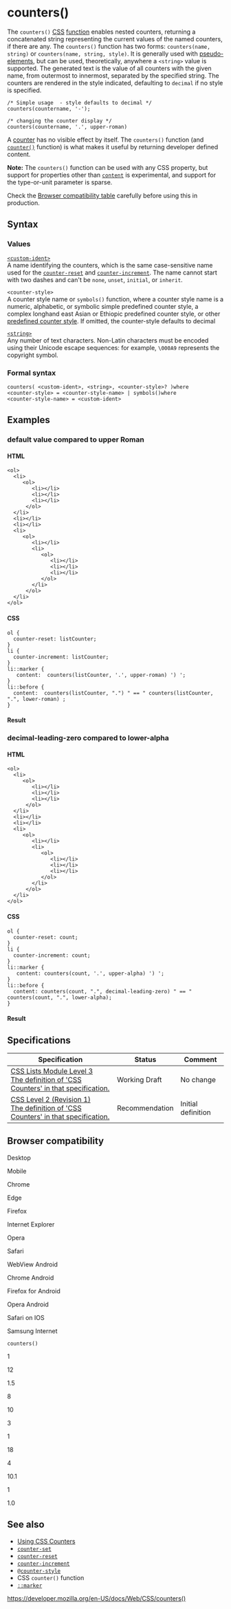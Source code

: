 # counters()

The `counters()` [CSS](https://developer.mozilla.org/en-US/docs/Web/CSS) [function](css_functions) enables nested counters, returning a concatenated string representing the current values of the named counters, if there are any. The `counters()` function has two forms: `counters(name, string)` or `counters(name, string, style)`. It is generally used with [pseudo-elements](pseudo-elements), but can be used, theoretically, anywhere a `<string>` value is supported. The generated text is the value of all counters with the given name, from outermost to innermost, separated by the specified string. The counters are rendered in the style indicated, defaulting to `decimal` if no style is specified.

    /* Simple usage  - style defaults to decimal */
    counters(countername, '-');

    /* changing the counter display */
    counters(countername, '.', upper-roman)

A [counter](css_lists_and_counters/using_css_counters) has no visible effect by itself. The `counters()` function (and [`counter()`](<counter()>) function) is what makes it useful by returning developer defined content.

**Note:** The `counters()` function can be used with any CSS property, but support for properties other than [`content`](content) is experimental, and support for the type-or-unit parameter is sparse.

Check the [Browser compatibility table](#browser_compatibility) carefully before using this in production.

## Syntax

### Values

[`<custom-ident>`](custom-ident)  
A name identifying the counters, which is the same case-sensitive name used for the [`counter-reset`](counter-reset) and [`counter-increment`](counter-increment). The name cannot start with two dashes and can't be `none`, `unset`, `initial`, or `inherit`.

`<counter-style>`  
A counter style name or `symbols()` function, where a counter style name is a numeric, alphabetic, or symbolic simple predefined counter style, a complex longhand east Asian or Ethiopic predefined counter style, or other [predefined counter style](css_counter_styles). If omitted, the counter-style defaults to decimal

[`<string>`](string)  
Any number of text characters. Non-Latin characters must be encoded using their Unicode escape sequences: for example, `\000A9` represents the copyright symbol.

### Formal syntax

    counters( <custom-ident>, <string>, <counter-style>? )where
    <counter-style> = <counter-style-name> | symbols()where
    <counter-style-name> = <custom-ident>

## Examples

### default value compared to upper Roman

#### HTML

    <ol>
      <li>
         <ol>
            <li></li>
            <li></li>
            <li></li>
          </ol>
      </li>
      <li></li>
      <li></li>
      <li>
         <ol>
            <li></li>
            <li>
               <ol>
                  <li></li>
                  <li></li>
                  <li></li>
               </ol>
            </li>
          </ol>
      </li>
    </ol>

#### CSS

    ol {
      counter-reset: listCounter;
    }
    li {
      counter-increment: listCounter;
    }
    li::marker {
       content:  counters(listCounter, '.', upper-roman) ') ';
    }
    li::before {
      content:  counters(listCounter, ".") " == " counters(listCounter, ".", lower-roman) ;
    }

#### Result

### decimal-leading-zero compared to lower-alpha

#### HTML

    <ol>
      <li>
         <ol>
            <li></li>
            <li></li>
            <li></li>
          </ol>
      </li>
      <li></li>
      <li></li>
      <li>
         <ol>
            <li></li>
            <li>
               <ol>
                  <li></li>
                  <li></li>
                  <li></li>
               </ol>
            </li>
          </ol>
      </li>
    </ol>

#### CSS

    ol {
      counter-reset: count;
    }
    li {
      counter-increment: count;
    }
    li::marker {
       content: counters(count, '.', upper-alpha) ') ';
    }
    li::before {
      content: counters(count, ".", decimal-leading-zero) " == " counters(count, ".", lower-alpha);
    }

#### Result

## Specifications

<table><thead><tr class="header"><th>Specification</th><th>Status</th><th>Comment</th></tr></thead><tbody><tr class="odd"><td><a href="https://drafts.csswg.org/css-lists-3/#counter-functions">CSS Lists Module Level 3<br />
<span class="small">The definition of 'CSS Counters' in that specification.</span></a></td><td><span class="spec-wd">Working Draft</span></td><td>No change</td></tr><tr class="even"><td><a href="https://www.w3.org/TR/CSS2/generate.html#counter-styles">CSS Level 2 (Revision 1)<br />
<span class="small">The definition of 'CSS Counters' in that specification.</span></a></td><td><span class="spec-rec">Recommendation</span></td><td>Initial definition</td></tr></tbody></table>

## Browser compatibility

Desktop

Mobile

Chrome

Edge

Firefox

Internet Explorer

Opera

Safari

WebView Android

Chrome Android

Firefox for Android

Opera Android

Safari on IOS

Samsung Internet

`counters()`

1

12

1.5

8

10

3

1

18

4

10.1

1

1.0

## See also

- [Using CSS Counters](css_lists_and_counters/using_css_counters)
- [`counter-set`](counter-set)
- [`counter-reset`](counter-reset)
- [`counter-increment`](counter-increment)
- [`@counter-style`](@counter-style)
- CSS `counter()` function
- [`::marker`](::marker)

<a href="https://developer.mozilla.org/en-US/docs/Web/CSS/counters()" class="_attribution-link">https://developer.mozilla.org/en-US/docs/Web/CSS/counters()</a>
